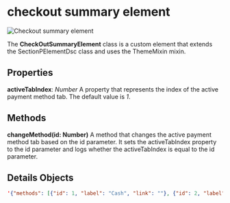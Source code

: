 # checkout summary element

![Checkout summary element](https://i.postimg.cc/3NWJMQqW/Screenshot-from-2023-04-15-21-07-35.png)

The **CheckOutSummaryElement** class is a custom element that extends the SectionPElementDsc class and uses the ThemeMixin mixin. 

## Properties

**activeTabIndex**: *Number*
A property that represents the index of the active payment method tab. The default value is *1*.

## Methods

**changeMethod(id: Number)**
A method that changes the active payment method tab based on the id parameter. It sets the activeTabIndex property to the id parameter and logs whether the activeTabIndex is equal to the id parameter.

## Details Objects

``` json
'{"methods": [{"id": 1, "label": "Cash", "link": ""}, {"id": 2, "label": "Mpesa", "link": ""}, {"id": 3, "label": "Credit Card", "link": ""}, {"id": 4, "label": "Airtel Money", "link": ""}, {"id": 5, "label": "Tkash", "link": ""}, {"id": 6, "label": "Mipay", "link": "https://mipay.cash/sale/?product_item_id=100213&amount=100&payment_method=CARD#/0/0"}]}'
```
